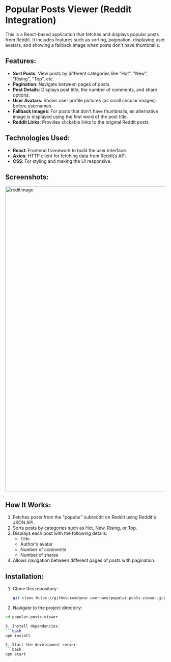 # Popular Posts Viewer (Reddit Integration)

This is a React-based application that fetches and displays popular posts from Reddit. It includes features such as sorting, pagination, displaying user avatars, and showing a fallback image when posts don't have thumbnails.

## Features:
- **Sort Posts**: View posts by different categories like "Hot", "New", "Rising", "Top", etc.
- **Pagination**: Navigate between pages of posts.
- **Post Details**: Displays post title, the number of comments, and share options.
- **User Avatars**: Shows user profile pictures (as small circular images) before usernames.
- **Fallback Images**: For posts that don't have thumbnails, an alternative image is displayed using the first word of the post title.
- **Reddit Links**: Provides clickable links to the original Reddit posts.

## Technologies Used:
- **React**: Frontend framework to build the user interface.
- **Axios**: HTTP client for fetching data from Reddit’s API.
- **CSS**: For styling and making the UI responsive.

## Screenshots:
<img width="959" alt="reditimage" src="https://github.com/user-attachments/assets/562d6671-fec3-4d5e-bf5d-657f9e7347ad" />


## How It Works:
1. Fetches posts from the "popular" subreddit on Reddit using Reddit's JSON API.
2. Sorts posts by categories such as Hot, New, Rising, or Top.
3. Displays each post with the following details:
   - Title
   - Author's avatar
   - Number of comments
   - Number of shares
4. Allows navigation between different pages of posts with pagination.

## Installation:
1. Clone this repository:
   ```bash
   git clone https://github.com/your-username/popular-posts-viewer.git

2. Navigate to the project directory:
 ```bash
 cd popular-posts-viewer

3. Install dependencies:
 ```bash
npm install

4. Start the development server:
 ```bash
npm start

